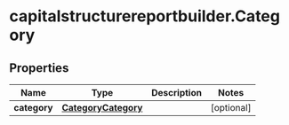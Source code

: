# capitalstructurereportbuilder.Category

## Properties

Name | Type | Description | Notes
------------ | ------------- | ------------- | -------------
**category** | [**CategoryCategory**](CategoryCategory.md) |  | [optional] 


